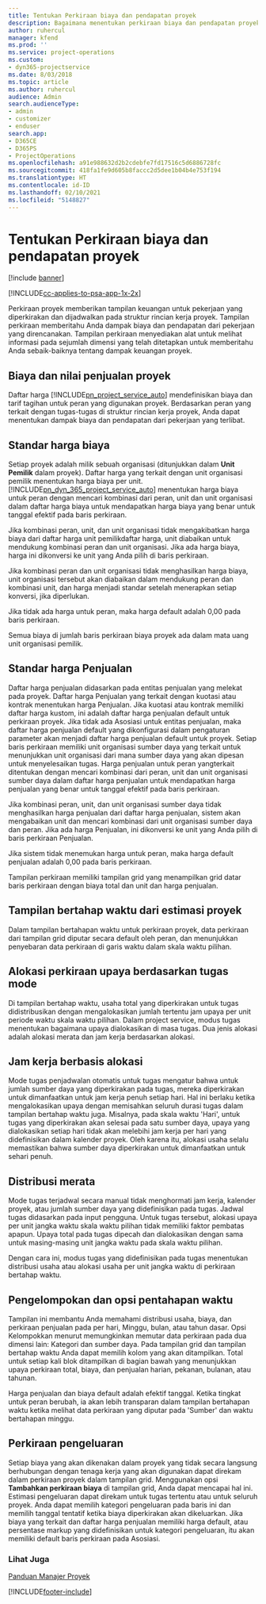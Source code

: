 ```yaml
---
title: Tentukan Perkiraan biaya dan pendapatan proyek
description: Bagaimana menentukan perkiraan biaya dan pendapatan proyek di Project Service
author: ruhercul
manager: kfend
ms.prod: ''
ms.service: project-operations
ms.custom:
- dyn365-projectservice
ms.date: 8/03/2018
ms.topic: article
ms.author: ruhercul
audience: Admin
search.audienceType:
- admin
- customizer
- enduser
search.app:
- D365CE
- D365PS
- ProjectOperations
ms.openlocfilehash: a91e988632d2b2cdebfe7fd17516c5d6886728fc
ms.sourcegitcommit: 418fa1fe9d605b8faccc2d5dee1b04b4e753f194
ms.translationtype: HT
ms.contentlocale: id-ID
ms.lasthandoff: 02/10/2021
ms.locfileid: "5148827"
---
```

# <a name="determine-project-cost-and-revenue-estimates"></a>Tentukan Perkiraan biaya dan pendapatan proyek 

[!include [banner](../includes/psa-now-project-operations.md)]

[!INCLUDE[cc-applies-to-psa-app-1x-2x](../includes/cc-applies-to-psa-app-1x-2x.md)]

Perkiraan proyek memberikan tampilan keuangan untuk pekerjaan yang diperkirakan dan dijadwalkan pada struktur rincian kerja proyek. Tampilan perkiraan memberitahu Anda dampak biaya dan pendapatan dari pekerjaan yang direncanakan. Tampilan perkiraan menyediakan alat untuk melihat informasi pada sejumlah dimensi yang telah ditetapkan untuk memberitahu Anda sebaik-baiknya tentang dampak keuangan proyek.  
  
## <a name="cost-and-sales-value-of-the-project"></a>Biaya dan nilai penjualan proyek  
Daftar harga [!INCLUDE[pn_project_service_auto](../includes/pn-project-service-auto.md)] mendefinisikan biaya dan tarif tagihan untuk peran yang digunakan proyek. Berdasarkan peran yang terkait dengan tugas-tugas di struktur rincian kerja proyek, Anda dapat menentukan dampak biaya dan pendapatan dari pekerjaan yang terlibat.  
  
## <a name="cost-price-defaulting"></a>Standar harga biaya  
Setiap proyek adalah milik sebuah organisasi (ditunjukkan dalam **Unit Pemilik** dalam proyek). Daftar harga yang terkait dengan unit organisasi pemilik menentukan harga biaya per unit. [!INCLUDE[pn_dyn_365_project_service_auto](../includes/pn-dyn-365-project-service-auto.md)] menentukan harga biaya untuk peran dengan mencari kombinasi dari peran, unit dan unit organisasi dalam daftar harga biaya untuk mendapatkan harga biaya yang benar untuk tanggal efektif pada baris perkiraan.  
  
Jika kombinasi peran, unit, dan unit organisasi tidak mengakibatkan harga biaya dari daftar harga unit pemilikdaftar harga, unit diabaikan untuk mendukung kombinasi peran dan unit organisasi. Jika ada harga biaya, harga ini dikonversi ke unit yang Anda pilih di baris perkiraan.  
  
Jika kombinasi peran dan unit organisasi tidak menghasilkan harga biaya, unit organisasi tersebut akan diabaikan dalam mendukung peran dan kombinasi unit, dan harga menjadi standar setelah menerapkan setiap konversi, jika diperlukan.  
  
 Jika tidak ada harga untuk peran, maka harga default adalah 0,00 pada baris perkiraan.  
  
 Semua biaya di jumlah baris perkiraan biaya proyek ada dalam mata uang unit organisasi pemilik.  
  
## <a name="sales-price-defaulting"></a>Standar harga Penjualan  
Daftar harga penjualan didasarkan pada entitas penjualan yang melekat pada proyek. Daftar harga Penjualan yang terkait dengan kuotasi atau kontrak menentukan harga Penjualan. Jika kuotasi atau kontrak memiliki daftar harga kustom, ini adalah daftar harga penjualan default untuk perkiraan proyek. Jika tidak ada Asosiasi untuk entitas penjualan, maka daftar harga penjualan default yang dikonfigurasi dalam pengaturan parameter akan menjadi daftar harga penjualan default untuk proyek. Setiap baris perkiraan memiliki unit organisasi sumber daya yang terkait untuk menunjukkan unit organisasi dari mana sumber daya yang akan dipesan untuk menyelesaikan tugas. Harga penjualan untuk peran yangterkait ditentukan dengan mencari kombinasi dari peran, unit dan unit organisasi sumber daya dalam daftar harga penjualan untuk mendapatkan harga penjualan yang benar untuk tanggal efektif pada baris perkiraan.  
  
Jika kombinasi peran, unit, dan unit organisasi sumber daya tidak menghasilkan harga penjualan dari daftar harga penjualan, sistem akan mengabaikan unit dan mencari kombinasi dari unit organisasi sumber daya dan peran. Jika ada harga Penjualan, ini dikonversi ke unit yang Anda pilih di baris perkiraan Penjualan.  
  
Jika sistem tidak menemukan harga untuk peran, maka harga default penjualan adalah 0,00 pada baris perkiraan.  
  
Tampilan perkiraan memiliki tampilan grid yang menampilkan grid datar baris perkiraan dengan biaya total dan unit dan harga penjualan.  
  
## <a name="time-phased-view-of-project-estimates"></a>Tampilan bertahap waktu dari estimasi proyek  
Dalam tampilan bertahapan waktu untuk perkiraan proyek, data perkiraan dari tampilan grid diputar secara default oleh peran, dan menunjukkan penyebaran data perkiraan di garis waktu dalam skala waktu pilihan.  
  
## <a name="effort-estimate-allocation-based-on-task-mode"></a>Alokasi perkiraan upaya berdasarkan tugas mode  
Di tampilan bertahap waktu, usaha total yang diperkirakan untuk tugas didistribusikan dengan mengalokasikan jumlah tertentu jam upaya per unit periode waktu skala waktu pilihan. Dalam project service, modus tugas menentukan bagaimana upaya dialokasikan di masa tugas. Dua jenis alokasi adalah alokasi merata dan jam kerja berdasarkan alokasi. 
  
## <a name="work-hours-based-allocation"></a>Jam kerja berbasis alokasi  
Mode tugas penjadwalan otomatis untuk tugas mengatur bahwa untuk jumlah sumber daya yang diperkirakan pada tugas, mereka diperkirakan untuk dimanfaatkan untuk jam kerja penuh setiap hari. Hal ini berlaku ketika mengalokasikan upaya dengan memisahkan seluruh durasi tugas dalam tampilan bertahap waktu juga. Misalnya, pada skala waktu 'Hari', untuk tugas yang diperkirakan akan selesai pada satu sumber daya, upaya yang dialokasikan setiap hari tidak akan melebihi jam kerja per hari yang didefinisikan dalam kalender proyek. Oleh karena itu, alokasi usaha selalu memastikan bahwa sumber daya diperkirakan untuk dimanfaatkan untuk sehari penuh.  
  
## <a name="even-distribution"></a>Distribusi merata  
Mode tugas terjadwal secara manual tidak menghormati jam kerja, kalender proyek, atau jumlah sumber daya yang didefinisikan pada tugas. Jadwal tugas didasarkan pada input pengguna. Untuk tugas tersebut, alokasi upaya per unit jangka waktu skala waktu pilihan tidak memiliki faktor pembatas apapun. Upaya total pada tugas dipecah dan dialokasikan dengan sama untuk masing-masing unit jangka waktu pada skala waktu pilihan.  
  
Dengan cara ini, modus tugas yang didefinisikan pada tugas menentukan distribusi usaha atau alokasi usaha per unit jangka waktu di perkiraan bertahap waktu.  
  
## <a name="grouping-and-time-phasing-options"></a>Pengelompokan dan opsi pentahapan waktu  
Tampilan ini membantu Anda memahami distribusi usaha, biaya, dan perkiraan penjualan pada per hari, Minggu, bulan, atau tahun dasar. Opsi Kelompokkan menurut memungkinkan memutar data perkiraan pada dua dimensi lain: Kategori dan sumber daya. Pada tampilan grid dan tampilan bertahap waktu Anda dapat memilih kolom yang akan ditampilkan. Total untuk setiap kali blok ditampilkan di bagian bawah yang menunjukkan upaya perkiraan total, biaya, dan penjualan harian, pekanan, bulanan, atau tahunan.  
  
Harga penjualan dan biaya default adalah efektif tanggal. Ketika tingkat untuk peran berubah, ia akan lebih transparan dalam tampilan bertahapan waktu ketika melihat data perkiraan yang diputar pada 'Sumber' dan waktu bertahapan minggu.  
  
## <a name="expense-estimates"></a>Perkiraan pengeluaran  
Setiap biaya yang akan dikenakan dalam proyek yang tidak secara langsung berhubungan dengan tenaga kerja yang akan digunakan dapat direkam dalam perkiraan proyek dalam tampilan grid. Menggunakan opsi **Tambahkan perkiraan biaya** di tampilan grid, Anda dapat mencapai hal ini. Estimasi pengeluaran dapat direkam untuk tugas tertentu atau untuk seluruh proyek. Anda dapat memilih kategori pengeluaran pada baris ini dan memilih tanggal tentatif ketika biaya diperkirakan akan dikeluarkan. Jika biaya yang terkait dan daftar harga penjualan memiliki harga default, atau persentase markup yang didefinisikan untuk kategori pengeluaran, itu akan memiliki default baris perkiraan pada Asosiasi.  
  
### <a name="see-also"></a>Lihat Juga  
 [Panduan Manajer Proyek](../psa/project-manager-guide.md)


[!INCLUDE[footer-include](../includes/footer-banner.md)]